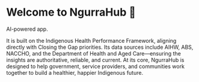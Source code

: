 # Welcome to NgurraHub 👋

AI-powered app.

It is built on the Indigenous Health Performance Framework, aligning directly with Closing the Gap priorities. 
Its data sources include AIHW, ABS, NACCHO, and the Department of Health and Aged Care—ensuring the insights are authoritative, reliable, and current. 
At its core, NgurraHub is designed to help government, service providers, and communities work together to build a healthier, happier Indigenous future.
